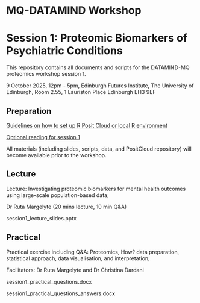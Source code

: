 # MQ-DATAMIND Workshop
# Session 1: Proteomic Biomarkers of Psychiatric Conditions

This repository contains all documents and scripts for the DATAMIND-MQ proteomics workshop session 1.

9 October 2025, 12pm - 5pm,
Edinburgh Futures Institute, The University of Edinburgh, Room 2.55, 1 Lauriston Place Edinburgh EH3 9EF



## Preparation

[Guidelines on how to set up R Posit Cloud or local R environment](prep_session1_PositCloud_R.docx)
  
[Optional reading for session 1](prep_session1_reading.docx)

All materials (including slides, scripts, data, and PositCloud repository) will become available prior to the workshop.


## Lecture

Lecture: Investigating proteomic biomarkers for mental health outcomes using large-scale population-based data; 

Dr Ruta Margelyte (20 mins lecture, 10 min Q&A)

session1_lecture_slides.pptx

## Practical

Practical exercise including Q&A: Proteomics, How? data preparation, statistical approach, data visualisation, and interpretation; 

Facilitators: Dr Ruta Margelyte and Dr Christina Dardani

session1_practical_questions.docx

session1_practical_questions_answers.docx



